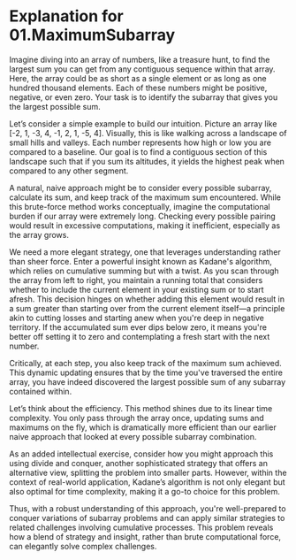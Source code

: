 # Explanation for 01.MaximumSubarray

Imagine diving into an array of numbers, like a treasure hunt, to find the largest sum you can get from any contiguous sequence within that array. Here, the array could be as short as a single element or as long as one hundred thousand elements. Each of these numbers might be positive, negative, or even zero. Your task is to identify the subarray that gives you the largest possible sum.

Let’s consider a simple example to build our intuition. Picture an array like [-2, 1, -3, 4, -1, 2, 1, -5, 4]. Visually, this is like walking across a landscape of small hills and valleys. Each number represents how high or low you are compared to a baseline. Our goal is to find a contiguous section of this landscape such that if you sum its altitudes, it yields the highest peak when compared to any other segment.

A natural, naive approach might be to consider every possible subarray, calculate its sum, and keep track of the maximum sum encountered. While this brute-force method works conceptually, imagine the computational burden if our array were extremely long. Checking every possible pairing would result in excessive computations, making it inefficient, especially as the array grows.

We need a more elegant strategy, one that leverages understanding rather than sheer force. Enter a powerful insight known as Kadane's algorithm, which relies on cumulative summing but with a twist. As you scan through the array from left to right, you maintain a running total that considers whether to include the current element in your existing sum or to start afresh. This decision hinges on whether adding this element would result in a sum greater than starting over from the current element itself—a principle akin to cutting losses and starting anew when you're deep in negative territory. If the accumulated sum ever dips below zero, it means you're better off setting it to zero and contemplating a fresh start with the next number.

Critically, at each step, you also keep track of the maximum sum achieved. This dynamic updating ensures that by the time you've traversed the entire array, you have indeed discovered the largest possible sum of any subarray contained within.

Let’s think about the efficiency. This method shines due to its linear time complexity. You only pass through the array once, updating sums and maximums on the fly, which is dramatically more efficient than our earlier naive approach that looked at every possible subarray combination.

As an added intellectual exercise, consider how you might approach this using divide and conquer, another sophisticated strategy that offers an alternative view, splitting the problem into smaller parts. However, within the context of real-world application, Kadane’s algorithm is not only elegant but also optimal for time complexity, making it a go-to choice for this problem.

Thus, with a robust understanding of this approach, you're well-prepared to conquer variations of subarray problems and can apply similar strategies to related challenges involving cumulative processes. This problem reveals how a blend of strategy and insight, rather than brute computational force, can elegantly solve complex challenges.
